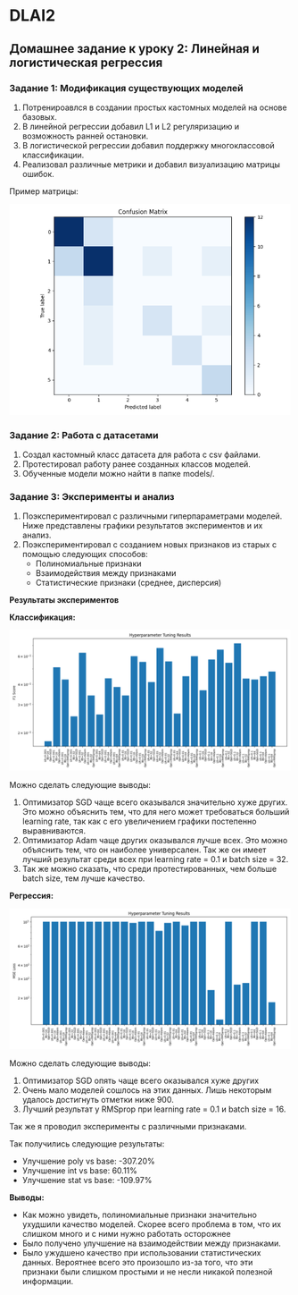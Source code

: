 # DLAI2
## Домашнее задание к уроку 2: Линейная и логистическая регрессия
### Задание 1: Модификация существующих моделей
1. Потренироавлся в создании простых кастомных моделей на основе базовых.
2. В линейной регрессии добавил L1 и L2 регуляризацию и возможность ранней остановки.
3. В логистической регрессии добавил поддержку многоклассовой классификации. 
4. Реализовал различные метрики и добавил визуализацию матрицы ошибок.

Пример матрицы:

![confusion_matrix.png](plots%2Ftest_matrix%2Fconfusion_matrix.png)

### Задание 2: Работа с датасетами
1. Создал кастомный класс датасета для работа с csv файлами.
2. Протестировал работу ранее созданных классов моделей.
3. Обученные модели можно найти в папке models/.
### Задание 3: Эксперименты и анализ
1. Поэкспериментировал с различными гиперпараметрами моделей. Ниже представлены графики результатов экспериментов и их анализ.
2. Поэкспериментировал с созданием новых признаков из старых с помощью следующих способов:
   - Полиномиальные признаки
   - Взаимодействия между признаками
   - Статистические признаки (среднее, дисперсия)

**Результаты экспериментов**

**Классификация:**

![hyperparameter_results_classification.png](plots%2Fhyperparameter_results_classification.png)

Можно сделать следующие выводы:
1. Оптимизатор SGD чаще всего оказывался значительно хуже других. Это можно объяснить тем, что для него может требоваться больший learning rate, так как с его увеличением графики постепенно выравниваются.
2. Оптимизатор Adam чаще других оказывался лучше всех. Это можно объяснить тем, что он наиболее универсален. Так же он имеет лучший результат среди всех при learning rate = 0.1 и batch size = 32.
3. Так же можно сказать, что среди протестированных, чем больше batch size, тем лучше качество.

**Регрессия:**

![hyperparameter_results_regression.png](plots%2Fhyperparameter_results_regression.png)

Можно сделать следующие выводы:
1. Оптимизатор SGD опять чаще всего оказывался хуже других
2. Очень мало моделей сошлось на этих данных. Лишь некоторым удалось достигнуть отметки ниже 900.
3. Лучший результат у RMSprop при learning rate = 0.1 и batch size = 16. 

Так же я проводил эксперименты с различными признаками.

Так получились следующие результаты:
 - Улучшение poly vs base: -307.20%
 - Улучшение int vs base: 60.11%
 - Улучшение stat vs base: -109.97%

**Выводы:**

 - Как можно увидеть, полиномиальные признаки значительно ухудшили качество моделей. Скорее всего проблема в том, что их слишком много и с ними нужно работать осторожнее
 - Было получено улучшение на взаимодействии между признаками.
 - Было ужудшено качество при использовании статистических данных. Вероятнее всего это произошло из-за того, что эти признаки были слишком простыми и не несли никакой полезной информации.